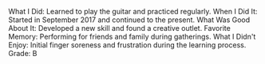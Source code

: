What I Did: Learned to play the guitar and practiced regularly.
When I Did It: Started in September 2017 and continued to the present.
What Was Good About It: Developed a new skill and found a creative outlet.
Favorite Memory: Performing for friends and family during gatherings.
What I Didn't Enjoy: Initial finger soreness and frustration during the learning process.
Grade: B